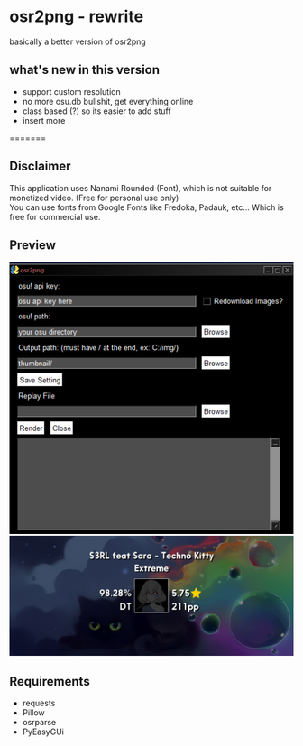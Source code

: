 # osr2png - rewrite
basically a better version of osr2png

## what's new in this version
* support custom resolution
* no more osu.db bullshit, get everything online
* class based (?) so its easier to add stuff
* insert more

=======
## Disclaimer 
This application uses Nanami Rounded (Font), which is not suitable for monetized video. (Free for personal use only)</br>
You can use fonts from Google Fonts like Fredoka, Padauk, etc... Which is free for commercial use.


## Preview
![ae](data/bad.png)
![ee](res/sample.png)

## Requirements
* requests
* Pillow
* osrparse
* PyEasyGUi


